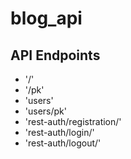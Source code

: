 # blog_api



## API Endpoints
- '/'
- '/pk'
- 'users'
- 'users/pk'
- 'rest-auth/registration/'
- 'rest-auth/login/'
- 'rest-auth/logout/'
